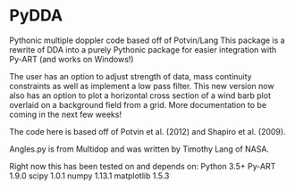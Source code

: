 # PyDDA
Pythonic multiple doppler code based off of Potvin/Lang
This package is a rewrite of DDA into a purely Pythonic package for easier integration with Py-ART (and works on Windows!)

The user has an option to adjust strength of data, mass continuity constraints as well as implement a low pass filter. This new version now also has an option to plot a horizontal cross section of a wind barb plot overlaid on a background field from a grid. More documentation to be coming in the next few weeks!

The code here is based off of Potvin et al. (2012) and Shapiro et al. (2009).

Angles.py is from Multidop and was written by Timothy Lang of NASA.

Right now this has been tested on and depends on:
    Python 3.5+
    Py-ART 1.9.0
    scipy 1.0.1
    numpy 1.13.1
    matplotlib 1.5.3
    
